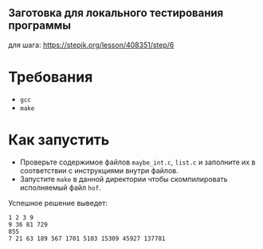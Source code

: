Заготовка для локального тестирования программы
---

для шага: https://stepik.org/lesson/408351/step/6

# Требования

- `gcc`
- `make`

# Как запустить

- Проверьте содержимое файлов `maybe_int.c`, `list.c` и заполните их в соответствии с инструкциями внутри файлов.
- Запустите `make` в данной директории чтобы скомпилировать исполняемый файл `hof`.

Успешное решение выведет:

```
1 2 3 9 
9 36 81 729 
855
7 21 63 189 567 1701 5103 15309 45927 137781 
```
